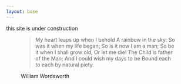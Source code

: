 ```yaml
---
layout: base
---
```

<div class="notice">this site is under construction</div>
<figure><blockquote class="epigraph poem">My heart leaps up when I behold
    A rainbow in the sky:
So was it when my life began;
So is it now I am a man;
So be it when I shall grow old,
    Or let me die!
The Child is father of the Man;
And I could wish my days to be
Bound each to each by natural piety.</blockquote><figcaption>William Wordsworth</figcaption></figure>

